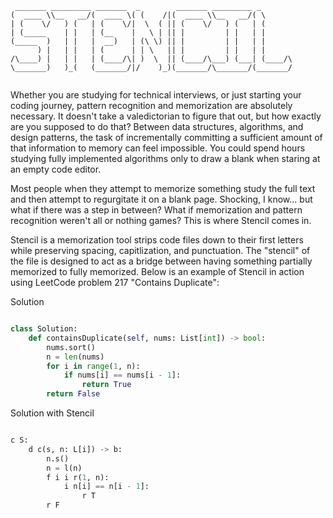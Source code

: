 ```
 _______ _________ _______  _        _______ _________ _       
(  ____ \\__   __/(  ____ \( (    /|(  ____ \\__   __/( \      
| (    \/   ) (   | (    \/|  \  ( || (    \/   ) (   | (      
| (_____    | |   | (__    |   \ | || |         | |   | |      
(_____  )   | |   |  __)   | (\ \) || |         | |   | |      
      ) |   | |   | (      | | \   || |         | |   | |      
/\____) |   | |   | (____/\| )  \  || (____/\___) (___| (____/\
\_______)   )_(   (_______/|/    )_)(_______/\_______/(_______/
                             
```

Whether you are studying for technical interviews, or just starting your coding journey, pattern recognition and memorization are absolutely necessary. It doesn't take a valedictorian to figure that out, but how exactly are you supposed to do that? Between data structures, algorithms, and design patterns, the task of incrementally committing a sufficient amount of that information to memory can feel impossible. You could spend hours studying fully implemented algorithms only to draw a blank when staring at an empty code editor.

Most people when they attempt to memorize something study the full text and then attempt to regurgitate it on a blank page. Shocking, I know... but what if there was a step in between? What if memorization and pattern recognition weren't all or nothing games? This is where Stencil comes in.

Stencil is a memorization tool strips code files down to their first letters while preserving spacing, capitlization, and punctuation. The "stencil" of the file is designed to act as a bridge between having something partially memorized to fully memorized. Below is an example of Stencil in action using LeetCode problem 217 "Contains Duplicate":

Solution

```python

class Solution:
    def containsDuplicate(self, nums: List[int]) -> bool:
        nums.sort()
        n = len(nums)
        for i in range(1, n):
            if nums[i] == nums[i - 1]:
                return True
        return False
```

Solution with Stencil

```python

c S:
    d c(s, n: L[i]) -> b:
        n.s()
        n = l(n)
        f i i r(1, n):
            i n[i] == n[i - 1]:
                r T
        r F
```
